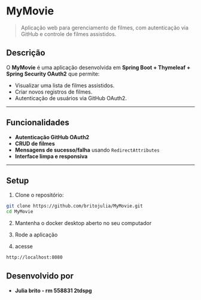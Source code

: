# MyMovie

> Aplicação web para gerenciamento de filmes, com autenticação via GitHub e controle de filmes assistidos.

## Descrição

O **MyMovie** é uma aplicação desenvolvida em **Spring Boot + Thymeleaf + Spring Security OAuth2** que permite:  

- Visualizar uma lista de filmes assistidos.  
- Criar novos registros de filmes.  
- Autenticação de usuários via GitHub OAuth2.   

---

## Funcionalidades

- **Autenticação GitHub OAuth2**  
- **CRUD de filmes**
- **Mensagens de sucesso/falha** usando `RedirectAttributes`  
- **Interface limpa e responsiva**  

---

## Setup

1. Clone o repositório:

```bash
git clone https://github.com/britojulia/MyMovie.git
cd MyMovie
```

2.  Mantenha o docker desktop aberto no seu computador

3. Rode a aplicação
4.  acesse
```bash
http://localhost:8080
```

## Desenvolvido por

- **Julia brito - rm 558831 2tdspg**  




